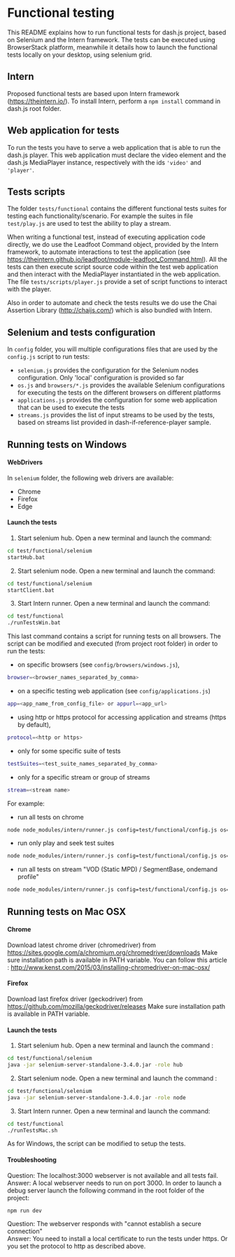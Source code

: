 # Functional testing

This README explains how to run functional tests for dash.js project, based on Selenium and the Intern framework.
The tests can be executed using BrowserStack platform, meanwhile it details how to launch the functional tests locally on your desktop, using selenium grid.

## Intern
Proposed functional tests are based upon Intern framework (https://theintern.io/).
To install Intern, perform a ```npm install``` command in dash.js root folder.

## Web application for tests
To run the tests you have to serve a web application that is able to run the dash.js player.
This web application must declare the video element and the dash.js MediaPlayer instance, respectively with the ids ```'video'``` and ```'player'```.

## Tests scripts
The folder ```tests/functional``` contains the different functional tests suites for testing each functionality/scenario.
For example the suites in file ```test/play.js``` are used to test the ability to play a stream.

When writing a functional test, instead of executing application code directly, we do use the Leadfoot Command object, provided by the Intern framework, to automate interactions to test the application (see https://theintern.github.io/leadfoot/module-leadfoot_Command.html).
All the tests can then execute script source code within the test web application and then interact with the MediaPlayer instantiated in the web application.
The file ```tests/scripts/player.js``` provide a set of script functions to interact with the player.

Also in order to automate and check the tests results we do use the Chai Assertion Library (http://chaijs.com/) which is also bundled with Intern.

## Selenium and tests configuration
In ```config``` folder, you will multiple configurations files that are used by the ```config.js``` script to run tests:
- ```selenium.js``` provides the configuration for the Selenium nodes configuration. Only 'local' configuration is provided so far
- ```os.js``` and ```browsers/*.js``` provides the available Selenium configurations for executing the tests on the different browsers on different platforms
- ```applications.js``` provides the configuration for some web application that can be used to execute the tests
- ```streams.js``` provides the list of input streams to be used by the tests, based on streams list provided in dash-if-reference-player sample.

## Running tests on Windows
#### WebDrivers
In ```selenium``` folder, the following web drivers are available:
- Chrome
- Firefox
- Edge

#### Launch the tests
1. Start selenium hub. Open a new terminal and launch the command:
```sh
cd test/functional/selenium
startHub.bat
```

2. Start selenium node. Open a new terminal and launch the command:
```sh
cd test/functional/selenium
startClient.bat
```

3. Start Intern runner. Open a new terminal and launch the command:
```sh
cd test/functional
./runTestsWin.bat
```

This last command contains a script for running tests on all browsers.
The script can be modified and executed (from project root folder) in order to run the tests:
- on specific browsers (see ```config/browsers/windows.js```),
```sh
browser=<browser_names_separated_by_comma>
```
- on a specific testing web application (see ```config/applications.js```)
```sh
app=<app_name_from_config_file> or appurl=<app_url>
```
- using http or https protocol for accessing application and streams (https by default),
```sh
protocol=<http or https>
```
- only for some specific suite of tests
```sh
testSuites=<test_suite_names_separated_by_comma>
```
- only for a specific stream or group of streams
```sh
stream=<stream name>
```

For example:
- run all tests on chrome
```sh
node node_modules/intern/runner.js config=test/functional/config.js os=windows browsers=chrome
```
- run only play and seek test suites
```sh
node node_modules/intern/runner.js config=test/functional/config.js os=windows browsers=chrome testSuites=\"play,seek\"
```
- run all tests on stream "VOD (Static MPD) / SegmentBase, ondemand profile"
```sh
node node_modules/intern/runner.js config=test/functional/config.js os=windows browsers=chrome stream="VOD (Static MPD) / SegmentBase, ondemand profile"
```


## Running tests on Mac OSX
#### Chrome
Download latest chrome driver (chromedriver) from https://sites.google.com/a/chromium.org/chromedriver/downloads
Make sure installation path is available in PATH variable.
You can follow this article : http://www.kenst.com/2015/03/installing-chromedriver-on-mac-osx/

#### Firefox
Download last firefox driver (geckodriver) from https://github.com/mozilla/geckodriver/releases
Make sure installation path is available in PATH variable.

#### Launch the tests
1. Start selenium hub. Open a new terminal and launch the command :
```sh
cd test/functional/selenium
java -jar selenium-server-standalone-3.4.0.jar -role hub
```

2. Start selenium node. Open a new terminal and launch the command :
```sh
cd test/functional/selenium
java -jar selenium-server-standalone-3.4.0.jar -role node
```
3. Start Intern runner. Open a new terminal and launch the command:
```sh
cd test/functional
./runTestsMac.sh
```

As for Windows, the script can be modified to setup the tests.

#### Troubleshooting
Question: The localhost:3000 webserver is not available and all tests fail.  
Answer: A local webserver needs to run on port 3000. In order to launch a debug server launch the following command in the root folder of the project:
```
npm run dev
```

Question: The webserver responds with "cannot establish a secure connection"  
Answer: You need to install a local certificate to run the tests under https. Or you set the protocol to http as described above.
